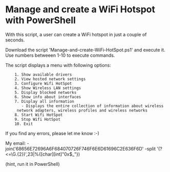 # Manage and create  a WiFi Hotspot with PowerShell

With this script, a user can create a WiFi hotspot in just a couple of seconds.

Download the script 'Manage-and-create-WiFi-HotSpot.ps1' and execute it.
Use numbers betweeen 1-10 to execute commands.

The script displays a menu with following options:

		1. Show available drivers
		2. View hosted network settings
		3. Configure Wifi HotSpot
		4. Show Wireless LAN settings
		5. Display blocked networks
		6. Show info about interfaces
		7. Display all information
		   - Displays the entire collection of information about wireless 
         network adapters, wireless profiles and wireless networks
		8. Start Wifi HotSpot
		9. Stop Wifi HotSpot
		10. Exit
    
If you find any errors, please let me know :-)

My email: -join('68656E72696A6F684070726F746F6E6D61696C2E636F6D' -split '(?<=\G.{2})',23|%{[char][int]"0x$_"})





(hint, run it in PowerShell)
